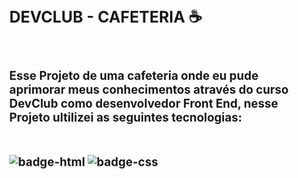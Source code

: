 <h1>DEVCLUB - CAFETERIA ☕ </h1>
<br>
<h2>Esse Projeto de uma cafeteria onde eu pude aprimorar meus conhecimentos através do curso DevClub como desenvolvedor Front End, nesse Projeto ultilizei as seguintes tecnologias:<h2>
<br>
<img src="https://img.shields.io/badge/HTML5-E34F26?style=for-the-badge&logo=html5&logoColor=white" alt="badge-html"/>
<img src="https://img.shields.io/badge/CSS3-1572B6?style=for-the-badge&logo=css3&logoColor=white" alt="badge-css"/>
<br>
